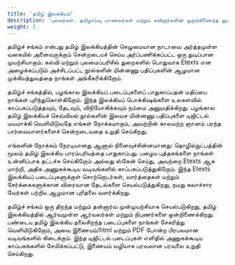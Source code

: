 ```yaml
---
title: 'தமிழ் இலக்கியம்'
description: 'புலவர்கள். தமிழாய்வு மாணவர்கள் மற்றும் கவிஞர்களின் ஒருங்கிணைந்த ஒரு கூட்டமைப்பு'
weight: 3
---
```


தமிழ்ச் சங்கம் என்பது தமிழ் இலக்கியத்தின் செழுமையான நாடாவை அர்த்தமுள்ள வகையில் அனைவருக்கும் சென்றடையச் செய்ய அர்ப்பணிக்கப்பட்ட ஒரு துடிப்பான முயற்சியாகும். கல்வி மற்றும் புலமைப்பரிசில் துறைகளில் பொதுவாக Etexts என அழைக்கப்படும் அச்சிடப்பட்ட நூல்களின் மின்னணு பதிப்புகளின் ஆழமான முக்கியத்துவத்தை நாங்கள் அங்கீகரிக்கிறோம்.

தமிழ்ச் சங்கத்தில், பழங்கால இலக்கியப் படைப்புகளைப் பாதுகாப்பதன் மதிப்பை நாங்கள் புரிந்துகொள்கிறோம். இந்த இலக்கியப் பொக்கிஷங்களை உலகளவில் காப்பகப்படுத்தவும், தேடவும், விநியோகிக்கவும் நம்மை அனுமதிக்கிறது. பழங்கால தமிழ் இலக்கியச் செவ்வியல் நூல்களின் இலவச மின்னணு பதிப்புகளை டிஜிட்டல் மயமாக்கி வெளியிடுவதே எங்கள் நோக்கமாகும், அவற்றின் காலமற்ற ஞானம் பரந்த பார்வையாளர்களைச் சென்றடைவதை உறுதி செய்கிறது.

எங்களின் நோக்கம் நேரடியானது ஆனால் நினைவுச்சின்னமானது: தொழில்நுட்பத்தின் மூலம் தமிழ் இலக்கிய பாரம்பரியத்தை பாதுகாப்பது. பழைய புத்தகங்களை நாங்கள் உன்னிப்பாக தட்டச்சு செய்கிறோம் அல்லது ஸ்கேன் செய்து, அவற்றை Etexts ஆக மாற்றி, அதிக அணுகக்கூடிய வடிவங்களில் காப்பகப்படுத்துகிறோம். இந்த Etexts இலக்கியப் படைப்புகளுக்குள் சொற்றொடர்கள், வார்த்தைகள் மற்றும் சேர்க்கைகளுக்கான விரைவான தேடல்களை செயல்படுத்துகிறது, நமது கலாச்சார வேர்கள் பற்றிய ஆழமான புரிதலை வளர்க்கிறது.

தமிழ்ச் சங்கம் ஒரு திறந்த மற்றும் தன்னார்வ முன்முயற்சியாக செயல்படுகிறது, தமிழ் இலக்கியத்தில் ஆர்வமுள்ள ஆர்வலர்கள் மற்றும் நிபுணர்களை ஒன்றிணைக்கிறது. பண்டைய தமிழ் இலக்கிய தலைசிறந்த படைப்புகளை நாங்கள் சேகரித்து வெளியிடுகிறோம், அவை இணையம்/html மற்றும் PDF போன்ற பிரபலமான வடிவங்களில் கிடைக்கும். இந்த டிஜிட்டல் படைப்புகள் எளிதில் அணுகக்கூடிய காப்பகங்களில் சேமிக்கப்பட்டு, இணையம் வழியாக பரவலான பரவலை உறுதி செய்கிறது.